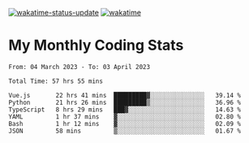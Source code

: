 [![wakatime-status-update](https://github.com/noopurphalak/noopurphalak/workflows/wakatime-status-update/badge.svg)](https://github.com/noopurphalak/noopurphalak/actions/workflows/main.yml)
[![wakatime](https://wakatime.com/badge/user/80ace140-ef40-4fdd-b8ed-f3be3d2e1aea.svg)](https://wakatime.com/@80ace140-ef40-4fdd-b8ed-f3be3d2e1aea)

# My Monthly Coding Stats

<!--START_SECTION:waka-->

```text
From: 04 March 2023 - To: 03 April 2023

Total Time: 57 hrs 55 mins

Vue.js       22 hrs 41 mins  █████████▓░░░░░░░░░░░░░░░   39.14 %
Python       21 hrs 26 mins  █████████▒░░░░░░░░░░░░░░░   36.96 %
TypeScript   8 hrs 29 mins   ███▓░░░░░░░░░░░░░░░░░░░░░   14.63 %
YAML         1 hr 37 mins    ▓░░░░░░░░░░░░░░░░░░░░░░░░   02.80 %
Bash         1 hr 12 mins    ▓░░░░░░░░░░░░░░░░░░░░░░░░   02.09 %
JSON         58 mins         ▒░░░░░░░░░░░░░░░░░░░░░░░░   01.67 %
```

<!--END_SECTION:waka-->
